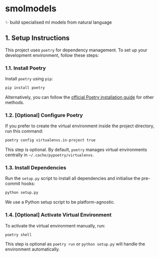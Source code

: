 # smolmodels
✨ build specialised ml models from natural language

## 1. Setup Instructions
This project uses `poetry` for dependency management. To set up your development environment, follow these steps:

### 1.1. Install Poetry
Install `poetry` using `pip`:
```bash
pip install poetry
```
Alternatively, you can follow the [official Poetry installation guide](https://python-poetry.org/docs/#installation)
for other methods.

### 1.2. [Optional] Configure Poetry
If you prefer to create the virtual environment inside the project directory, run this command:
```bash
poetry config virtualenvs.in-project true
```
This step is optional. By default, `poetry` manages virtual environments centrally in `~/.cache/pypoetry/virtualenvs`.

### 1.3. Install Dependencies
Run the `setup.py` script to install all dependencies and initialise the pre-commit hooks:
```bash
python setup.py
```
We use a Python setup script to be platform-agnostic.

### 1.4. [Optional] Activate Virtual Environment
To activate the virtual environment manually, run:
```bash
poetry shell
```
This step is optional as `poetry run` or `python setup.py` will handle the environment automatically.

